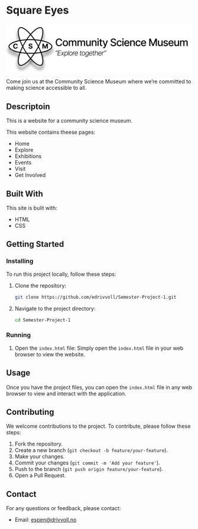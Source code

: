 # Square Eyes

![image](./images/CSM_Logo.jpg)

Come join us at the Community Science Museum where we’re committed to making science accessible to all. 

## Descriptoin

This is a website for a community science museum.

This website contains theese pages:

- Home
- Explore
- Exhibitions
- Events
- Visit
- Get Involved

## Built With
This site is bulit with:
- HTML
- CSS

## Getting Started

### Installing

To run this project locally, follow these steps:

1. Clone the repository:
    ```bash
    git clone https://github.com/edrivvoll/Semester-Project-1.git
    ```

2. Navigate to the project directory:
    ```bash
    cd Semester-Project-1
    ```

### Running

1. Open the `index.html` file:
    Simply open the `index.html` file in your web browser to view the website.

## Usage

Once you have the project files, you can open the `index.html` file in any web browser to view and interact with the application.


## Contributing

We welcome contributions to the project. To contribute, please follow these steps:

1. Fork the repository.
2. Create a new branch (`git checkout -b feature/your-feature`).
3. Make your changes.
4. Commit your changes (`git commit -m 'Add your feature'`).
5. Push to the branch (`git push origin feature/your-feature`).
6. Open a Pull Request.

## Contact

For any questions or feedback, please contact:

- Email: espen@drivvoll.no
